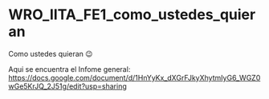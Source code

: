 # WRO_IITA_FE1_como_ustedes_quieran
Como ustedes quieran 😉


Aqui se encuentra el Infome general:
https://docs.google.com/document/d/1HnYyKx_dXGrFJkyXhytmIyG6_WGZ0wGe5KrJQ_2J51g/edit?usp=sharing










































































































